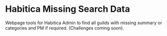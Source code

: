 # Habitica Missing Search Data
Webpage tools for Habitica Admin to find all guilds with missing summary or categories and PM if required. (Challenges coming soon).



